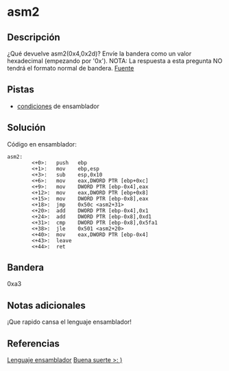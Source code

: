 # asm2

## Descripción
¿Qué devuelve asm2(0x4,0x2d)? Envíe la bandera como un valor hexadecimal (empezando por '0x'). NOTA: La respuesta a esta pregunta NO tendrá el formato normal de bandera. [Fuente](https://jupiter.challenges.picoctf.org/static/ceac75672637589213b952abe32c84b3/test.S)

## Pistas
- [condiciones](https://www.tutorialspoint.com/assembly_programming/assembly_conditions.htm) de ensamblador

## Solución
Código en ensamblador:

```
asm2:
        <+0>:   push   ebp
        <+1>:   mov    ebp,esp
        <+3>:   sub    esp,0x10
        <+6>:   mov    eax,DWORD PTR [ebp+0xc]
        <+9>:   mov    DWORD PTR [ebp-0x4],eax
        <+12>:  mov    eax,DWORD PTR [ebp+0x8]
        <+15>:  mov    DWORD PTR [ebp-0x8],eax
        <+18>:  jmp    0x50c <asm2+31>
        <+20>:  add    DWORD PTR [ebp-0x4],0x1
        <+24>:  add    DWORD PTR [ebp-0x8],0xd1
        <+31>:  cmp    DWORD PTR [ebp-0x8],0x5fa1
        <+38>:  jle    0x501 <asm2+20>
        <+40>:  mov    eax,DWORD PTR [ebp-0x4]
        <+43>:  leave  
        <+44>:  ret 
```

## Bandera
0xa3

## Notas adicionales
¡Que rapido cansa el lenguaje ensamblador!

## Referencias
[Lenguaje ensamblador](https://es.wikipedia.org/wiki/Lenguaje_ensamblador)
[Buena suerte >: )](https://www.tutorialspoint.com/assembly_programming/assembly_conditions.htm)